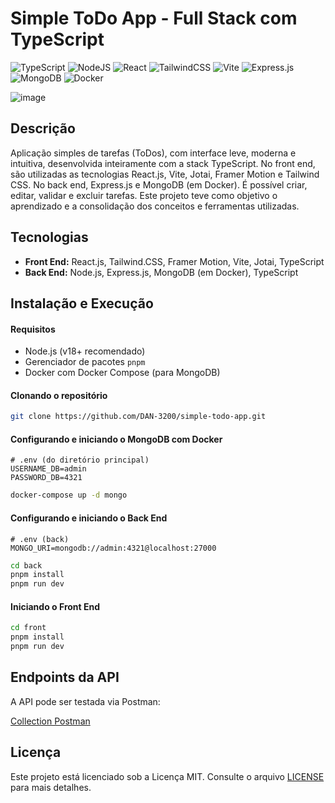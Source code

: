 #  Simple ToDo App - Full Stack com TypeScript

![TypeScript](https://img.shields.io/badge/typescript-%23007ACC.svg?style=for-the-badge&logo=typescript&logoColor=white)
![NodeJS](https://img.shields.io/badge/node.js-6DA55F?style=for-the-badge&logo=node.js&logoColor=white)
![React](https://img.shields.io/badge/react-%2320232a.svg?style=for-the-badge&logo=react&logoColor=%2361DAFB)
![TailwindCSS](https://img.shields.io/badge/tailwindcss-%2338B2AC.svg?style=for-the-badge&logo=tailwind-css&logoColor=white)
![Vite](https://img.shields.io/badge/vite-%23646CFF.svg?style=for-the-badge&logo=vite&logoColor=white)
![Express.js](https://img.shields.io/badge/express.js-%23404d59.svg?style=for-the-badge&logo=express&logoColor=%2361DAFB)
![MongoDB](https://img.shields.io/badge/MongoDB-%234ea94b.svg?style=for-the-badge&logo=mongodb&logoColor=white)
![Docker](https://img.shields.io/badge/docker-%230db7ed.svg?style=for-the-badge&logo=docker&logoColor=white)

![image](https://github.com/user-attachments/assets/6abb1468-4616-4aef-8063-73abc36df4c0)

## Descrição 
Aplicação simples de tarefas (ToDos), com interface leve, moderna e intuitiva, desenvolvida inteiramente com a stack TypeScript. No front end, são utilizadas as tecnologias React.js, Vite, Jotai, Framer Motion e Tailwind CSS. No back end, Express.js e MongoDB (em Docker). É possível criar, editar, validar e excluir tarefas.
Este projeto teve como objetivo o aprendizado e a consolidação dos conceitos e ferramentas utilizadas.

## Tecnologias

* **Front End:** React.js, Tailwind.CSS, Framer Motion, Vite, Jotai, TypeScript
* **Back End:** Node.js, Express.js, MongoDB (em Docker), TypeScript

## Instalação e Execução

#### Requisitos

* Node.js (v18+ recomendado)
* Gerenciador de pacotes `pnpm`
* Docker com Docker Compose (para MongoDB)

#### Clonando o repositório

```bash
git clone https://github.com/DAN-3200/simple-todo-app.git
```

#### Configurando e iniciando o MongoDB com Docker

```.env
# .env (do diretório principal)
USERNAME_DB=admin
PASSWORD_DB=4321
```

```bash
docker-compose up -d mongo
```

#### Configurando e iniciando o Back End

```.env
# .env (back)
MONGO_URI=mongodb://admin:4321@localhost:27000
```

```bash
cd back
pnpm install
pnpm run dev
```

#### Iniciando o Front End

```bash
cd front
pnpm install
pnpm run dev
```

## Endpoints da API
A API pode ser testada via Postman:

[Collection Postman](https://www.postman.com/dan-3200/workspace/publico/collection/43029232-49f5a658-a5b4-45b3-939d-c21cfa10f67c?action=share&creator=43029232)

## Licença
Este projeto está licenciado sob a Licença MIT. Consulte o arquivo [LICENSE](./LICENSE) para mais detalhes.
